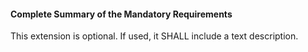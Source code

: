 #### Complete Summary of the Mandatory Requirements

This extension is optional. If used, it SHALL include a text description.